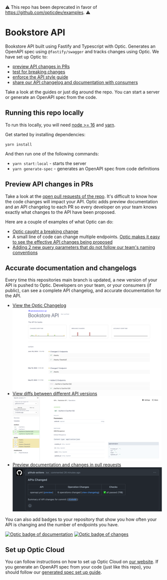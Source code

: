⚠️ This repo has been deprecated in favor of https://github.com/opticdev/examples. ⚠️

# Bookstore API

Bookstore API built using Fastify and Typescript with Optic. Generates an OpenAPI spec using `@fastify/swagger` and tracks changes using Optic. We have set up Optic to:
- [preview API changes in PRs](#preview-api-changes-in-prs)
- [test for breaking changes](https://github.com/opticdev/bookstore-api/pull/1)
- [enforce the API style guide](https://github.com/opticdev/bookstore-api/pull/3)
- [share our API changelog and documentation with consumers](#accurate-documentation-and-changelogs)

Take a look at the guides or just dig around the repo. You can start a server or generate an OpenAPI spec from the code.

## Running this repo locally

To run this locally, you will need [node >= 16](https://nodejs.org/en) and [yarn](https://yarnpkg.com/getting-started/install).

Get started by installing dependencies:

`yarn install`

And then run one of the following commands:
- `yarn start:local` - starts the server
- `yarn generate-spec` - generates an OpenAPI spec from code definitions

## Preview API changes in PRs

Take a look at the [open pull requests of the repo](https://github.com/opticdev/bookstore-api/pulls). It's difficult to know how the code changes will impact your API. Optic adds preview documentation and an API changelog to each PR so every developer on your team knows exactly what changes to the API have been proposed. 

Here are a couple of examples of what Optic can do:
- [Optic caught a breaking change](https://github.com/opticdev/bookstore-api/pull/1)
- A small line of code can change multiple endpoints. [Optic makes it easy to see the effective API changes being proposed](https://github.com/opticdev/bookstore-api/pull/2)
- [Adding 2 new query parameters that do not follow our team's naming conventions](https://github.com/opticdev/bookstore-api/pull/3)

## Accurate documentation and changelogs

Every time this repositories main branch is updated, a new version of your API is pushed to Optic. Developers on your team, or your consumers (if public), can see a complete API changelog, and accurate documentation for the API. 

- [View the Optic Changelog](https://app.useoptic.com/organizations/32613bcd-704e-4661-85f0-7b3d75613fb0/apis/Ru2Me4G-2nIro-cj4Bbib)
![optic changelog](/images/changelog.png)
- [View diffs between different API versions](https://app.useoptic.com/organizations/32613bcd-704e-4661-85f0-7b3d75613fb0/apis/Ru2Me4G-2nIro-cj4Bbib/operations/get.%2Fauthors%2F%7BauthorId%7D?diffTag=fyXT_OAvfLfjlipBFl2Xw)
![diff two versions](/images/diff-versions.png)
- [Preview documentation and changes in pull requests](https://github.com/opticdev/bookstore-api/pull/2#issuecomment-1613615164)
![preview changes](/images/preview-changes.png)

You can also add badges to your repository that show you how often your API is changing and the number of endpoints you have.

[![Optic badge of documentation](https://app.useoptic.com/organizations/32613bcd-704e-4661-85f0-7b3d75613fb0/public/apis/Ru2Me4G-2nIro-cj4Bbib/badge.svg?type=documentation&code=O3UVmk3goSaVOxxbSTHxu.hiMaTkrqNRj8dEb41awZRxdn0iUZ9UhT)](https://app.useoptic.com/organizations/32613bcd-704e-4661-85f0-7b3d75613fb0/apis/Ru2Me4G-2nIro-cj4Bbib?ref=badge) [![Optic badge of changes](https://app.useoptic.com/organizations/32613bcd-704e-4661-85f0-7b3d75613fb0/public/apis/Ru2Me4G-2nIro-cj4Bbib/badge.svg?type=changes&code=a5dN_bRR7n6-MEutVOj8f.jdaniuNKGOz-CgAf_R5YfQIR3UvNYcWK)](https://app.useoptic.com/organizations/32613bcd-704e-4661-85f0-7b3d75613fb0/apis/Ru2Me4G-2nIro-cj4Bbib?ref=badge)

## Set up Optic Cloud

You can follow instructions on how to set up Optic Cloud on [our website](https://www.useoptic.com/docs/cloud-get-started). If you generate an OpenAPI spec from your code (just like this repo), you should follow our [generated spec set up guide](https://www.useoptic.com/docs/setup-ci-generated).
